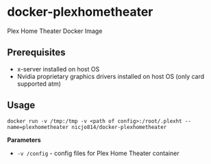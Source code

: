 # docker-plexhometheater
Plex Home Theater Docker Image

## Prerequisites
* x-server installed on host OS
* Nvidia proprietary graphics drivers installed on host OS (only card supported atm)

## Usage
```
docker run -v /tmp:/tmp -v <path of config>:/root/.plexht --name=plexhometheater nicjo814/docker-plexhometheater
```

**Parameters**
* `-v /config` - config files for Plex Home Theater container
